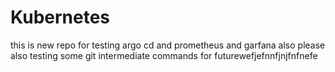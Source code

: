# Kubernetes

this is new repo for testing argo cd and prometheus and garfana also
please also testing some git intermediate commands for futurewefjefnnfjnjfnfnefe

